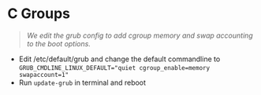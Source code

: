 # C Groups

 > *We edit the grub config to add cgroup memory and swap accounting to the boot options.*

 - Edit /etc/default/grub and change the default commandline to `GRUB_CMDLINE_LINUX_DEFAULT="quiet cgroup_enable=memory swapaccount=1" `
 - Run `update-grub` in terminal and reboot